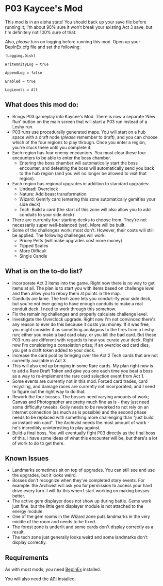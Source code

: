 # P03 Kaycee's Mod

This mod is in an alpha state! You should back up your save file before running it; I'm about 90% sure it won't break your existing Act 3 save, but I'm definitely not 100% sure of that.

Also, *please* turn on logging before running this mod. Open up your BepInEx.cfg file and set the following:

```
[Logging.Disk]

WriteUnityLog = true

AppendLog = false

Enabled = true

LogLevels = All
```

## What does this mod do:
- Brings P03 gameplay into Kaycee's Mod. There is now a separate 'New Run' button on the main screen that will start a P03 run instead of a Leshy run.
- P03 runs use procedurally generated maps. You will start on a hub space with a draft node (*please* remember to draft), and you can choose which of the four regions to play through. Once you enter a region, you're stuck there until you complete it.
- Each region has four enemy encounters. You must clear these four encounters to be able to enter the boss chamber.
    - Entering the boss chamber will automatically start the boss encounter, and defeating the boss will automatically send you back to the hub region (and you will no longer be allowed to visit that region).
- Each region has regional upgrades in addition to standard upgrades:
    - Undead: Overclock
    - Nature: Add beast transformation
    - Wizard: Gemify card (entering this zone automatically gemifies your side deck)
    - Tech: Build a card (the start of this zone will also allow you to add conduits to your side deck)
- There are currently four starting decks to choose from. They're not necessarily super well-balanced (yet). More will be built.
- Some of the challenges work; most don't. However, their costs will still be applied. The following challenges will work:
    - Pricey Pelts (will make upgrades cost more money)
    - Tipped Scales
    - More Difficult
    - Single Candle

## What is on the to-do list?
- Incorporate Act 3 items into the game. Right now there is no way to get items at all. The plan is to start you with items based on challenge level and then allow you to rebuy them at points in the map.
- Conduits are lame. The tech zone lets you conduit-ify your side deck, but you're not ever going to have enough conduits to make a real conduit deck. I need to work through this somehow.
- Fix the remaining challenges and properly calculate challenge level.
- Investigate the Overclock upgrade. Right now I'm not convinced there's any reason to ever do this because it costs you money. If it was free, you might consider it as something analagous to the fires from a Leshy run; either you make a bad card okay, or you kill the bad card. But these P03 runs are different with regards to how you curate your deck. Right now I'm considering a consolation prize; if an overclocked card dies, you get a draft token added to your deck.
- Increase the card pool by bringing over the Act 2 Tech cards that are not currently available in Act 3.
- This will also end up bringing in some Rare cards. My plan right now is to add a Rare Draft Token and give you one each time you beat a boss as a way to re-implement the rare card selection event from Act 1.
- Some events are currently not in this mod. Forced card trades, card recycling, and damage races are currently not incorporated, and I need to figure out the right way to do that.
- Rework the four bosses. The bosses need varying amounts of work; Canvas and Photographer are pretty much fine as is - they just need some difficulty tweaks. Golly needs to be reworked to not rely on an internet connection (as much as is possible) and the second phase needs to be replaced with something more challenging than "just build an instant-win card". The Archivist needs the most amount of work - he's incredibly uninteresting to play against.
- Build a final boss. You will eventually fight P03 directly as the final boss of this. I have some ideas of what this encounter will be, but there's a lot of work to do to get there.

## Known Issues
- Landmarks sometimes sit on top of upgrades. You can still see and use the upgrades, but it looks weird.
- Bosses don't recognize when they've completed story events. For example: the Archivist will ask you for permission to access your hard drive every turn. I will fix this when I start working on making bosses better.
- The active gem displayer does not show up during battle. Gems work just fine, but the little gem displayer module is not attached to the energy module.
- One of the gem rooms in the Wizard zone puts landmarks in the very middle of the room and needs to be fixed.
- The forest zone is underlit and some cards don't display correctly as a result.
- The tech zone just generally looks weird and some landmarks don't display correctly.


## Requirements

As with most mods, you need [BepInEx](https://inscryption.thunderstore.io/package/BepInEx/BepInExPack_Inscryption/) installed. 

You will also need the [API](https://inscryption.thunderstore.io/package/API_dev/API/) installed.